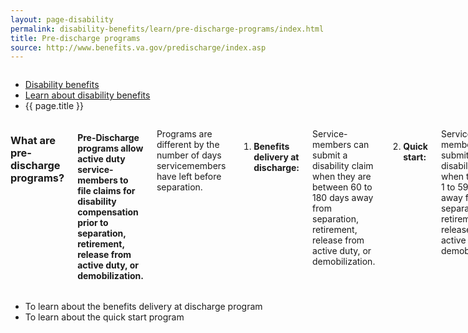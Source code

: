 ```yaml
---
layout: page-disability
permalink: disability-benefits/learn/pre-discharge-programs/index.html
title: Pre-discharge programs
source: http://www.benefits.va.gov/predischarge/index.asp
---
```


<div class="splash" markdown="0">
<div class="row" markdown="0">
<div class="small-12 columns" markdown="0">

<ul class="breadcrumbs" role="menubar" aria-label="Primary">
<li class="parent"><a href="{{ site.url }}/disability-benefits/">Disability benefits</a></li>
<li class="parent"><a href="{{ site.url }}/disability-benefits/learn/">Learn about disability benefits</a></li>
<li class="active">{{ page.title }}</li>
</ul>

</div>
</div>
</div>

<div class="main" role="main">

<section class="one" markdown="0">
<div class="row" markdown="0">
<div class="small-12 medium-10 medium-centered columns" markdown="1">

### What are pre-discharge programs?

#### Pre-Discharge programs allow active duty service-members to file claims for disability compensation prior to separation, retirement, release from active duty, or demobilization.

Programs are different by the number of days servicemembers have left before separation.

1. #### Benefits delivery at discharge:
Service-members can submit a disability claim when they are between 60 to 180 days away from separation, retirement, release from active duty, or demobilization.

2. #### Quick start:
Service-members can submit a disability claim when they are 1 to 59 days away from separation, retirement, release from active duty, or demobilization.


</div>
</div>
</div>

<div class="navigation" role="menubar" aria-label="Secondary">
<div class="row" markdown="0">
<div class="small-12 medium-10 medium-centered columns" markdown="1">

- To learn about the benefits delivery at discharge program
- To learn about the quick start program

</div>
</div>
</div>

</div>
